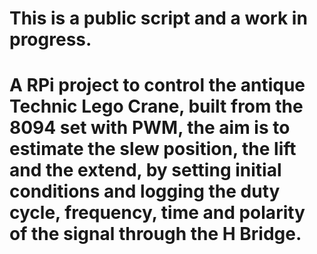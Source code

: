 # This is a public script and a work in progress. 
# A RPi project to control the antique Technic Lego Crane, built from the 8094 set with PWM, the aim is to estimate the slew position, the lift and the extend, by setting initial conditions and logging the duty cycle, frequency, time and polarity of the signal through the H Bridge.  

